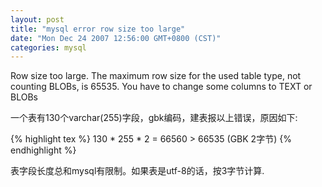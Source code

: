 ```yaml
---
layout: post
title: "mysql error row size too large"
date: "Mon Dec 24 2007 12:56:00 GMT+0800 (CST)"
categories: mysql
---
```


Row size too large. The maximum row size for the used table type, not counting BLOBs, is 65535. You have to change some columns to TEXT or BLOBs

一个表有130个varchar(255)字段，gbk编码，建表报以上错误，原因如下:

{% highlight tex %}
130 * 255 * 2 = 66560 > 66535 (GBK 2字节)
{% endhighlight %}

表字段长度总和mysql有限制。如果表是utf-8的话，按3字节计算.
